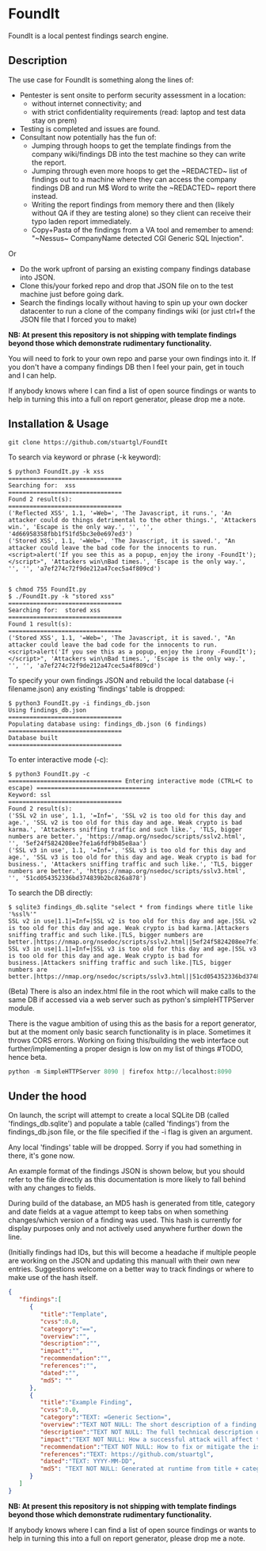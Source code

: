 # FoundIt

FoundIt is a local pentest findings search engine.

## Description

The use case for FoundIt is something along the lines of:
* Pentester is sent onsite to perform security assessment in a location:
    * without internet connectivity; and
    * with strict confidentiality requirements (read: laptop and test data stay on prem)
* Testing is completed and issues are found.
* Consultant now potentially has the fun of: 
    * Jumping through hoops to get the template findings from the company wiki/findings DB into the test machine so they can write the report. 
    * Jumping through even more hoops to get the ~REDACTED~ list of findings out to a machine where they can access the company findings DB and run M$ Word to write the ~REDACTED~ report there instead.
    * Writing the report findings from memory there and then (likely without QA if they are testing alone) so they client can receive their typo laden report immediately.  
    * Copy+Pasta of the findings from a VA tool and remember to amend: "~Nessus~ CompanyName detected CGI Generic SQL Injection".
    
Or
* Do the work upfront of parsing an existing company findings database into JSON.
* Clone this/your forked repo and drop that JSON file on to the test machine just before going dark.
* Search the findings locally without having to spin up your own docker datacenter to run a clone of the company findings wiki (or just ctrl+f the JSON file that I forced you to make)

__NB: At present this repository is not shipping with template findings beyond those which demonstrate rudimentary functionality.__

You will need to fork to your own repo and parse your own findings into it. If you don't have a company findings DB then I feel your pain, get in touch and I can help.

If anybody knows where I can find a list of open source findings or wants to help in turning this into a full on report generator, please drop me a note.
 
## Installation & Usage

```
git clone https://github.com/stuartgl/FoundIt
```

To search via keyword or phrase (-k keyword):

```
$ python3 FoundIt.py -k xss
================================
Searching for:  xss
================================
Found 2 result(s):
================================
('Reflected XSS', 1.1, '=Web=', 'The Javascript, it runs.', 'An attacker could do things detrimental to the other things.', 'Attackers win.', 'Escape is the only way.', '', '', '4d66958358fbb1f51fd5bc3e0e697ed3')
('Stored XSS', 1.1, '=Web=', 'The Javascript, it is saved.', "An attacker could leave the bad code for the innocents to run. <script>alert('If you see this as a popup, enjoy the irony -FoundIt');</script>", 'Attackers win\nBad times.', 'Escape is the only way.', '', '', 'a7ef274c72f9de212a47cec5a4f809cd')


$ chmod 755 FoundIt.py 
$ ./FoundIt.py -k "stored xss"
================================
Searching for:  stored xss
================================
Found 1 result(s):
================================
('Stored XSS', 1.1, '=Web=', 'The Javascript, it is saved.', "An attacker could leave the bad code for the innocents to run. <script>alert('If you see this as a popup, enjoy the irony -FoundIt');</script>", 'Attackers win\nBad times.', 'Escape is the only way.', '', '', 'a7ef274c72f9de212a47cec5a4f809cd')
```

To specify your own findings JSON and rebuild the local database (-i filename.json) any existing 'findings' table is dropped:

```
$ python3 FoundIt.py -i findings_db.json
Using findings_db.json
================================
Populating database using: findings_db.json (6 findings)
================================
Database built
================================
```

To enter interactive mode (-c):
```
$ python3 FoundIt.py -c
================================ Entering interactive mode (CTRL+C to escape) ================================
Keyword: ssl
================================
Found 2 result(s):
('SSL v2 in use', 1.1, '=Inf=', 'SSL v2 is too old for this day and age.', 'SSL v2 is too old for this day and age. Weak crypto is bad karma.', 'Attackers sniffing traffic and such like.', 'TLS, bigger numbers are better.', 'https://nmap.org/nsedoc/scripts/sslv2.html', '', '5ef24f5824208ee7fe1a6fdf9b85e8aa')
('SSL v3 in use', 1.1, '=Inf=', 'SSL v3 is too old for this day and age.', 'SSL v3 is too old for this day and age. Weak crypto is bad for business.', 'Attackers sniffing traffic and such like.', 'TLS, bigger numbers are better.', 'https://nmap.org/nsedoc/scripts/sslv3.html', '', '51cd054352336bd374839b2bc826a878')

```

To search the DB directly:
```
$ sqlite3 findings_db.sqlite "select * from findings where title like '%ssl%'"
SSL v2 in use|1.1|=Inf=|SSL v2 is too old for this day and age.|SSL v2 is too old for this day and age. Weak crypto is bad karma.|Attackers sniffing traffic and such like.|TLS, bigger numbers are better.|https://nmap.org/nsedoc/scripts/sslv2.html||5ef24f5824208ee7fe1a6fdf9b85e8aa
SSL v3 in use|1.1|=Inf=|SSL v3 is too old for this day and age.|SSL v3 is too old for this day and age. Weak crypto is bad for business.|Attackers sniffing traffic and such like.|TLS, bigger numbers are better.|https://nmap.org/nsedoc/scripts/sslv3.html||51cd054352336bd374839b2bc826a878
```

(Beta) There is also an index.html file in the root which will make calls to the same DB if accessed via a web server such as python's simpleHTTPServer module. 

There is the vague ambition of using this as the basis for a report generator, but at the moment only basic search functionality is in place. Sometimes it throws CORS errors. Working on fixing this/building the web interface out further/implementing a proper design is low on my list of things #TODO, hence beta.

```python
python -m SimpleHTTPServer 8090 | firefox http://localhost:8090
```

## Under the hood

On launch, the script will attempt to create a local SQLite DB (called 'findings_db.sqlite') and populate a table (called 'findings') from the findings_db.json file, or the file specified if the -i flag is given an argument.

Any local 'findings' table will be dropped. Sorry if you had something in there, it's gone now.

An example format of the findings JSON is shown below, but you should refer to the file directly as this documentation is more likely to fall behind with any changes to fields.

During build of the database, an MD5 hash is generated from title, category and date fields at a vague attempt to keep tabs on when something changes/which version of a finding was used. This hash is currently for display purposes only and not actively used anywhere further down the line. 

(Initially findings had IDs, but this will become a headache if multiple people are working on the JSON and updating this manuall with their own new entries. Suggestions welcome on a better way to track findings or where to make use of the hash itself. 

```JSON
{
   "findings":[
      {
         "title":"Template",
         "cvss":0.0,
         "category":"==",
         "overview":"",
         "description":"",
         "impact":"",
         "recommendation":"",
         "references":"",
         "dated":"",
         "md5": ""
      },
      {
         "title":"Example Finding",
         "cvss":0.0,
         "category":"TEXT: =Generic Section=",
         "overview":"TEXT NOT NULL: The short description of a finding.",
         "description":"TEXT NOT NULL: The full technical description of a finding. \nAlso include the ouput of evidence here.",
         "impact":"TEXT NOT NULL: How a successful attack will affect the organisation.",
         "recommendation":"TEXT NOT NULL: How to fix or mitigate the issue.",
         "references":"TEXT: https://github.com/stuartgl",
         "dated":"TEXT: YYYY-MM-DD",
         "md5": "TEXT NOT NULL: Generated at runtime from title + category + dated"
      }
   ]
}
``` 

__NB: At present this repository is not shipping with template findings beyond those which demonstrate rudimentary functionality.__ 

If anybody knows where I can find a list of open source findings or wants to help in turning this into a full on report generator, please drop me a note.
 

